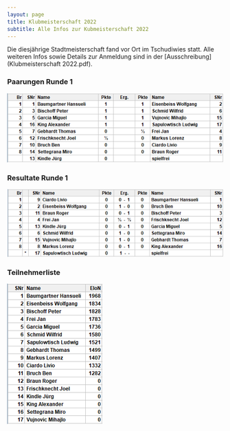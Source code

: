 ```yaml
---
layout: page
title: Klubmeisterschaft 2022
subtitle: Alle Infos zur Kubmeisterschaft 2022
---
```


Die diesjährige Stadtmeisterschaft fand vor Ort im Tschudiwies statt. Alle weiteren Infos sowie Details zur Anmeldung sind in der [Ausschreibung](Klubmeisterschaft 2022.pdf).

### Paarungen Runde 1

![Teilnehmerliste](/assets/img/klubmeisterschaft/2022/Klubmeisterschaft2022_r2_paarungen.png)

### Resultate Runde 1

![Teilnehmerliste](/assets/img/klubmeisterschaft/2022/Klubmeisterschaft2022_r1_ergebnisse.png)

### Teilnehmerliste

![Teilnehmerliste](/assets/img/klubmeisterschaft/2022/Klubmeisterschaft2022_Teilnehmerliste.png)
